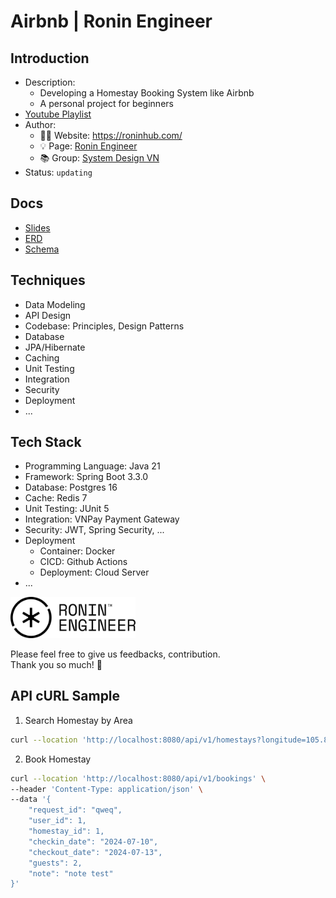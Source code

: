 # Airbnb | Ronin Engineer

## Introduction
- Description:
  - Developing a Homestay Booking System like Airbnb
  - A personal project for beginners
- [Youtube Playlist](https://www.youtube.com/playlist?list=PLzUU_6qfx-go8LjLudLCAXhu39xfS7biz)
- Author:
  - 🧑‍💻 Website: https://roninhub.com/
  - 💡 Page: [Ronin Engineer](https://fb.com/roninengineer)
  - 📚 Group: [System Design VN](https://fb.com/groups/systemdesign.vn)
- Status: `updating`

## Docs
- [Slides](https://drive.google.com/drive/folders/1AbyPadIeoFQJ25iQZwv1sLq-iIol-FNL?usp=sharing)
- [ERD](https://drive.google.com/file/d/14XOV1NbqnQVkuVTLMTmH7dwj1mQtTkfN/view)
- [Schema](./sql/schema.sql)

## Techniques
- Data Modeling
- API Design
- Codebase: Principles, Design Patterns
- Database
- JPA/Hibernate
- Caching
- Unit Testing
- Integration
- Security
- Deployment
- ...

## Tech Stack
- Programming Language: Java 21
- Framework: Spring Boot 3.3.0
- Database: Postgres 16
- Cache: Redis 7
- Unit Testing: JUnit 5
- Integration: VNPay Payment Gateway
- Security: JWT, Spring Security, ...
- Deployment
  - Container: Docker
  - CICD: Github Actions
  - Deployment: Cloud Server
- ...


<img src="./image/ronin_engineer_logo.png" width="200" >

Please feel free to give us feedbacks, contribution. <br>
Thank you so much! 🫶

## API cURL Sample

1. Search Homestay by Area
```bash
curl --location 'http://localhost:8080/api/v1/homestays?longitude=105.85093677113572&latitude=21.00331838574515&radius=1000&checkin_date=2024-07-04&checkout_date=2024-07-07&guests=2'
```
2. Book Homestay
```bash
curl --location 'http://localhost:8080/api/v1/bookings' \
--header 'Content-Type: application/json' \
--data '{
    "request_id": "qweq",
    "user_id": 1,
    "homestay_id": 1,
    "checkin_date": "2024-07-10",
    "checkout_date": "2024-07-13",
    "guests": 2,
    "note": "note test"
}'
```

